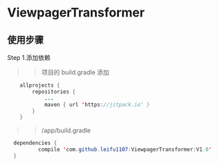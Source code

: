 # ViewpagerTransformer
使用步骤
---------

Step 1.添加依赖<br>
>>项目的 build.gradle 添加
```java
	allprojects {
		repositories {
			...
			maven { url 'https://jitpack.io' }
		}
	}
  ```
  >>/app/build.gradle
  ```java
  	dependencies {
	        compile 'com.github.leifu1107:ViewpagerTransformer:V1.0'
	}
```


